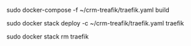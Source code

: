 sudo docker-compose -f ~/crm-treafik/traefik.yaml build

sudo docker stack deploy -c ~/crm-treafik/traefik.yaml traefik

sudo docker stack rm traefik

